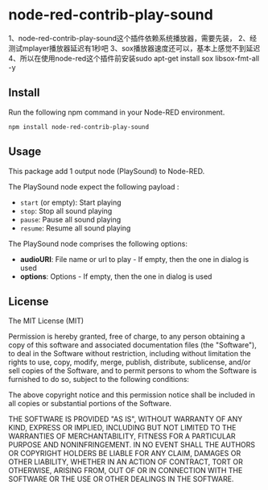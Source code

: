 # node-red-contrib-play-sound

1、node-red-contrib-play-sound这个插件依赖系统播放器，需要先装，
2、经测试mplayer播放器延迟有1秒吧
3、sox播放器速度还可以，基本上感觉不到延迟
4、所以在使用node-red这个插件前安装sudo apt-get install sox libsox-fmt-all -y

## Install
Run the following npm command in your Node-RED environment.
```
npm install node-red-contrib-play-sound
```

## Usage
This package add 1 output node (PlaySound) to Node-RED.

The PlaySound node expect the following payload :
* `start` (or empty): Start playing
* `stop`: Stop all sound playing
* `pause`: Pause all sound playing
* `resume`: Resume all sound playing


The PlaySound node comprises the following options:

* **audioURI**: File name or url to play - If empty, then the one in dialog is used
* **options**: Options - If empty, then the one in dialog is used


## License
The MIT License (MIT)

Permission is hereby granted, free of charge, to any person obtaining a copy of this software and associated documentation files (the "Software"), to deal in the Software without restriction, including without limitation the rights to use, copy, modify, merge, publish, distribute, sublicense, and/or sell copies of the Software, and to permit persons to whom the Software is furnished to do so, subject to the following conditions:

The above copyright notice and this permission notice shall be included in all copies or substantial portions of the Software.

THE SOFTWARE IS PROVIDED "AS IS", WITHOUT WARRANTY OF ANY KIND, EXPRESS OR IMPLIED, INCLUDING BUT NOT LIMITED TO THE WARRANTIES OF MERCHANTABILITY, FITNESS FOR A PARTICULAR PURPOSE AND NONINFRINGEMENT. IN NO EVENT SHALL THE AUTHORS OR COPYRIGHT HOLDERS BE LIABLE FOR ANY CLAIM, DAMAGES OR OTHER LIABILITY, WHETHER IN AN ACTION OF CONTRACT, TORT OR OTHERWISE, ARISING FROM, OUT OF OR IN CONNECTION WITH THE SOFTWARE OR THE USE OR OTHER DEALINGS IN THE SOFTWARE.
